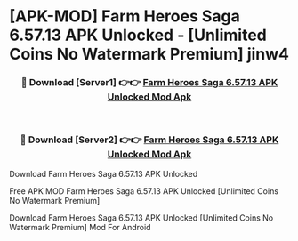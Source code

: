 # [APK-MOD] Farm Heroes Saga 6.57.13 APK Unlocked - [Unlimited Coins No Watermark Premium] jinw4



<div align="center">
<h3>🔴 Download [Server1] 👉👉 <a href="https://momento.my/?title=Farm_Heroes_Saga_6.57.13_APK_Unlocked">Farm Heroes Saga 6.57.13 APK Unlocked Mod Apk</a></h3><br>

<h3>🔴 Download [Server2] 👉👉 <a href="https://momento.my/?title=Farm_Heroes_Saga_6.57.13_APK_Unlocked">Farm Heroes Saga 6.57.13 APK Unlocked Mod Apk</a></h3>
</div>



Download Farm Heroes Saga 6.57.13 APK Unlocked 

Free APK MOD Farm Heroes Saga 6.57.13 APK Unlocked [Unlimited Coins No Watermark Premium]

Download Farm Heroes Saga 6.57.13 APK Unlocked [Unlimited Coins No Watermark Premium] Mod For Android
